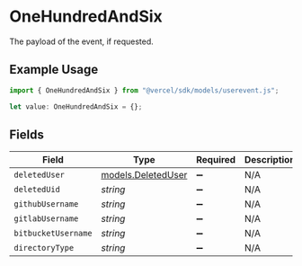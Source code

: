 # OneHundredAndSix

The payload of the event, if requested.

## Example Usage

```typescript
import { OneHundredAndSix } from "@vercel/sdk/models/userevent.js";

let value: OneHundredAndSix = {};
```

## Fields

| Field                                          | Type                                           | Required                                       | Description                                    |
| ---------------------------------------------- | ---------------------------------------------- | ---------------------------------------------- | ---------------------------------------------- |
| `deletedUser`                                  | [models.DeletedUser](../models/deleteduser.md) | :heavy_minus_sign:                             | N/A                                            |
| `deletedUid`                                   | *string*                                       | :heavy_minus_sign:                             | N/A                                            |
| `githubUsername`                               | *string*                                       | :heavy_minus_sign:                             | N/A                                            |
| `gitlabUsername`                               | *string*                                       | :heavy_minus_sign:                             | N/A                                            |
| `bitbucketUsername`                            | *string*                                       | :heavy_minus_sign:                             | N/A                                            |
| `directoryType`                                | *string*                                       | :heavy_minus_sign:                             | N/A                                            |